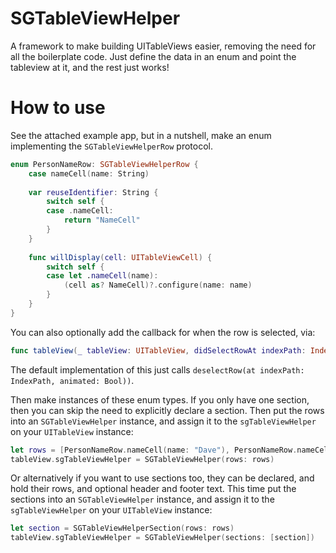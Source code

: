 # SGTableViewHelper
A framework to make building UITableViews easier, removing the need for all the boilerplate code. Just define the data in an enum and point the tableview at it, and the rest just works!

# How to use
See the attached example app, but in a nutshell, make an enum implementing the `SGTableViewHelperRow` protocol.

```swift
enum PersonNameRow: SGTableViewHelperRow {
    case nameCell(name: String)
    
    var reuseIdentifier: String {
        switch self {
        case .nameCell:
            return "NameCell"
        }
    }
    
    func willDisplay(cell: UITableViewCell) {
        switch self {
        case let .nameCell(name):
            (cell as? NameCell)?.configure(name: name)
        }
    }
}
```

You can also optionally add the callback for when the row is selected, via:
```swift
func tableView(_ tableView: UITableView, didSelectRowAt indexPath: IndexPath)
```
The default implementation of this just calls `deselectRow(at indexPath: IndexPath, animated: Bool))`.

Then make instances of these enum types. If you only have one section, then you can skip the need to explicitly declare a section. Then put the rows into an `SGTableViewHelper` instance, and assign it to the `sgTableViewHelper` on your `UITableView` instance:

```swift
let rows = [PersonNameRow.nameCell(name: "Dave"), PersonNameRow.nameCell(name: "Geoffery")]
tableView.sgTableViewHelper = SGTableViewHelper(rows: rows)
```

Or alternatively if you want to use sections too, they can be declared, and hold their rows, and optional header and footer text. This time put the sections into an `SGTableViewHelper` instance, and assign it to the `sgTableViewHelper` on your `UITableView` instance:
```swift
let section = SGTableViewHelperSection(rows: rows)
tableView.sgTableViewHelper = SGTableViewHelper(sections: [section])
```
